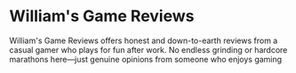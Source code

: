 # William's Game Reviews
William's Game Reviews offers honest and down-to-earth reviews from a casual gamer who plays for fun after work. No endless grinding or hardcore marathons here—just genuine opinions from someone who enjoys gaming
